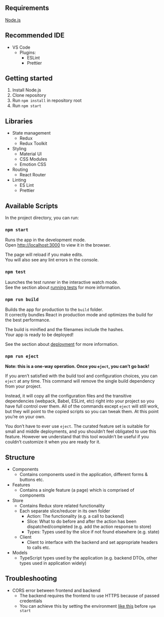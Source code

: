 ## Requirements

[Node.js](https://nodejs.org/en/)

## Recommended IDE

-   VS Code
    -   Plugins:
        -   ESLint
        -   Prettier

## Getting started

1. Install Node.js
2. Clone repository
3. Run `npm install` in repository root
4. Run `npm start`

## Libraries

-   State management
    -   Redux
    -   Redux Toolkit
-   Styling
    -   Material UI
    -   CSS Modules
    -   Emotion CSS
-   Routing
    -   React Router
-   Linting
    -   ES Lint
    -   Prettier

## Available Scripts

In the project directory, you can run:

### `npm start`

Runs the app in the development mode.\
Open [http://localhost:3000](http://localhost:3000) to view it in the browser.

The page will reload if you make edits.\
You will also see any lint errors in the console.

### `npm test`

Launches the test runner in the interactive watch mode.\
See the section about [running tests](https://facebook.github.io/create-react-app/docs/running-tests) for more information.

### `npm run build`

Builds the app for production to the `build` folder.\
It correctly bundles React in production mode and optimizes the build for the best performance.

The build is minified and the filenames include the hashes.\
Your app is ready to be deployed!

See the section about [deployment](https://facebook.github.io/create-react-app/docs/deployment) for more information.

### `npm run eject`

**Note: this is a one-way operation. Once you `eject`, you can’t go back!**

If you aren’t satisfied with the build tool and configuration choices, you can `eject` at any time. This command will remove the single build dependency from your project.

Instead, it will copy all the configuration files and the transitive dependencies (webpack, Babel, ESLint, etc) right into your project so you have full control over them. All of the commands except `eject` will still work, but they will point to the copied scripts so you can tweak them. At this point you’re on your own.

You don’t have to ever use `eject`. The curated feature set is suitable for small and middle deployments, and you shouldn’t feel obligated to use this feature. However we understand that this tool wouldn’t be useful if you couldn’t customize it when you are ready for it.

## Structure

-   Components
    -   Contains components used in the application, different forms & buttons etc.
-   Features
    -   Contains a single feature (a page) which is comprised of components
-   Store
    -   Contains Redux store related functionality
    -   Each separate slice/reducer in its own folder
        -   Action: The functionality (e.g. a call to backend)
        -   Slice: What to do before and after the action has been dispatched/completed (e.g. add the action response to store)
        -   Types: Types used by the slice if not found elsewhere (e.g. state)
    -   Client
        -   Client to interface with the backend and set appropriate headers to calls etc.
-   Models
    -   TypeScript types used by the application (e.g. backend DTOs, other types used in application widely)

## Troubleshooting

-   CORS error between frontend and backend
    -   The backend requires the frontend to use HTTPS because of passed credentials
    -   You can achieve this by setting the environment [like this](https://create-react-app.dev/docs/using-https-in-development/) before `npm start`
